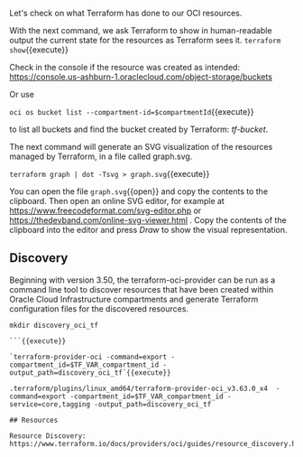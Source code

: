 Let's check on what Terraform has done to our OCI resources.

With the next command, we ask Terraform to show in human-readable output the current state for the resources as Terraform sees it.
`terraform show`{{execute}}

Check in the console if the resource was created as intended:
https://console.us-ashburn-1.oraclecloud.com/object-storage/buckets 

Or use

`oci os bucket list --compartment-id=$compartmentId`{{execute}}

to list all buckets and find the bucket created by Terraform: *tf-bucket*. 

The next command will generate an SVG visualization of the resources managed by Terraform, in a file called graph.svg.

`terraform graph | dot -Tsvg > graph.svg`{{execute}}

You can open the file `graph.svg`{{open}} and copy the contents to the clipboard. Then open an online SVG editor, for example at https://www.freecodeformat.com/svg-editor.php or https://thedevband.com/online-svg-viewer.html  . Copy the contents of the clipboard into the editor and press *Draw* to show the visual representation. 

## Discovery

Beginning with version 3.50, the terraform-oci-provider can be run as a command line tool to discover resources that have been created within Oracle Cloud Infrastructure compartments and generate Terraform configuration files for the discovered resources.

```
mkdir discovery_oci_tf

```{{execute}}

`terraform-provider-oci -command=export -compartment_id=$TF_VAR_compartment_id -output_path=discovery_oci_tf`{{execute}}

.terraform/plugins/linux_amd64/terraform-provider-oci_v3.63.0_x4  -command=export -compartment_id=$TF_VAR_compartment_id -service=core,tagging -output_path=discovery_oci_tf

## Resources

Resource Discovery: https://www.terraform.io/docs/providers/oci/guides/resource_discovery.html 